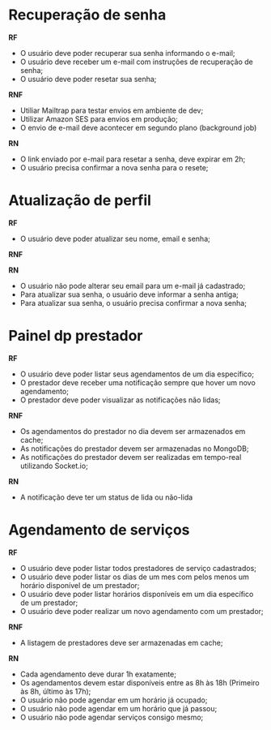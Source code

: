 # Recuperação de senha

**RF**
- O usuário deve poder recuperar sua senha informando o e-mail;
- O usuário deve receber um e-mail com instruções de recuperação de senha;
- O usuário deve poder resetar sua senha;

**RNF**
- Utiliar Mailtrap para testar envios em ambiente de dev;
- Utilizar Amazon SES para envios em produção;
- O envio de e-mail deve acontecer em segundo plano (background job)

**RN**
- O link enviado por e-mail para resetar a senha, deve expirar em 2h;
- O usuário precisa confirmar a nova senha para o resete;

# Atualização de perfil

**RF**
- O usuário deve poder atualizar seu nome, email e senha;

**RNF**

**RN**
- O usuário não pode alterar seu email para um e-mail já cadastrado;
- Para atualizar sua senha, o usuário deve informar a senha antiga;
- Para atualizar sua senha, o usuário precisa confirmar a nova senha;

# Painel dp prestador

**RF**
- O usuário deve poder listar seus agendamentos de um dia específico;
- O prestador deve receber uma notificação sempre que hover um novo agendamento;
- O prestador deve poder visualizar as notificações não lidas;

**RNF**
- Os agendamentos do prestador no dia devem ser armazenados em cache;
- As notificações do prestador devem ser armazenadas no MongoDB;
- As notificações do prestador devem ser realizadas em tempo-real utilizando Socket.io;

**RN**
- A notificação deve ter um status de lida ou não-lida


# Agendamento de serviços

**RF**
- O usuário deve poder listar todos prestadores de serviço cadastrados;
- O usuário deve poder listar os dias de um mes com pelos menos um horário disponível de um prestador;
- O usuário deve poder listar horários disponíveis em um dia específico de um prestador;
- O usuário deve poder realizar um novo agendamento com um prestador;

**RNF**
- A listagem de prestadores deve ser armazenadas em cache;

**RN**
- Cada agendamento deve durar 1h exatamente;
- Os agendamentos devem estar disponíveis entre as 8h às 18h (Primeiro às 8h, último às 17h);
- O usuário não pode agendar em um horário já ocupado;
- O usuário não pode agendar em um horário que já passou;
- O usuário não pode agendar serviços consigo mesmo;
